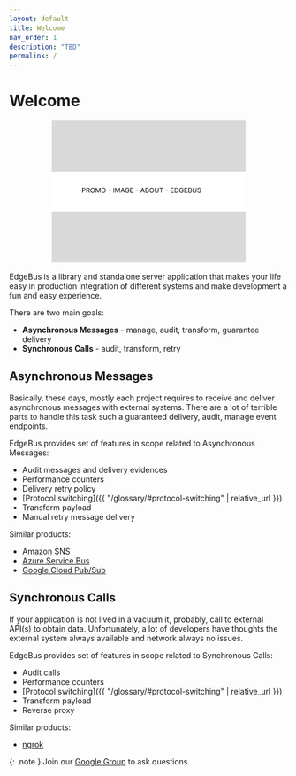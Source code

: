 ```yaml
---
layout: default
title: Welcome
nav_order: 1
description: "TBD"
permalink: /
---
```


# Welcome

<p align="center" width="100%">
    <img src="assets/images/edgebus-overview-architecture.png" alt="EdgeBus Overview Architecture">
</p>

EdgeBus is a library and standalone server application that makes your life easy in production integration of different systems and make development a fun and easy experience.

There are two main goals:
* **Asynchronous Messages** - manage, audit, transform, guarantee delivery
* **Synchronous Calls** - audit, transform, retry

## Asynchronous Messages

Basically, these days, mostly each project requires to receive and deliver asynchronous messages with external systems.
There are a lot of terrible parts to handle this task such a guaranteed delivery, audit, manage event endpoints.

EdgeBus provides set of features in scope related to Asynchronous Messages:

* Audit messages and delivery evidences
* Performance counters
* Delivery retry policy
* [Protocol switching]({{ "/glossary/#protocol-switching" | relative_url }})
* Transform payload
* Manual retry message delivery

Similar products:

* [Amazon SNS](https://docs.aws.amazon.com/sns/latest/dg/welcome.html)
* [Azure Service Bus](https://azure.microsoft.com/en-us/products/service-bus/)
* [Google Cloud Pub/Sub](https://cloud.google.com/pubsub)


## Synchronous Calls

If your application is not lived in a vacuum it, probably, call to external API(s) to obtain data.
Unfortunately, a lot of developers have thoughts the external system always available and network always no issues.

EdgeBus provides set of features in scope related to Synchronous Calls:

* Audit calls
* Performance counters
* [Protocol switching]({{ "/glossary/#protocol-switching" | relative_url }})
* Transform payload
* Reverse proxy

Similar products:

* [ngrok](https://ngrok.com/)

{: .note }
Join our [Google Group](TBD) to ask questions.
